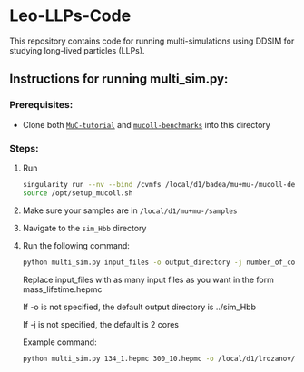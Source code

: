 # Leo-LLPs-Code

This repository contains code for running multi-simulations using DDSIM for studying long-lived particles (LLPs).

## Instructions for running multi_sim.py:

### Prerequisites:
- Clone both [`MuC-tutorial`](https://github.com/MuonColliderSoft/MuC-Tutorial) and [`mucoll-benchmarks`](https://github.com/MuonColliderSoft/mucoll-benchmarks/tree/main) into this directory


### Steps:
1. Run
    ```bash
    singularity run --nv --bind /cvmfs /local/d1/badea/mu+mu-/mucoll-deploy.sif     
    source /opt/setup_mucoll.sh
    ```
2. Make sure your samples are in `/local/d1/mu+mu-/samples`
3. Navigate to the `sim_Hbb` directory
4. Run the following command:

   ```bash
   python multi_sim.py input_files -o output_directory -j number_of_cores
   ```
   Replace input_files with as many input files as you want in the form mass_lifetime.hepmc

   If -o is not specified, the default output directory is ../sim_Hbb
   
   If -j is not specified, the default is 2 cores
   
   Example command:
   ```bash
   python multi_sim.py 134_1.hepmc 300_10.hepmc -o /local/d1/lrozanov/mucoll-tutorial-2023/sim_Hbb -j 2
   ```

